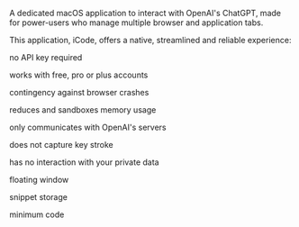 A dedicated macOS application to interact with OpenAI's ChatGPT, made for power-users who manage multiple browser and application tabs.


This application, iCode, offers a native, streamlined and reliable experience:

no API key required

works with free, pro or plus accounts

contingency against browser crashes  

reduces and sandboxes memory usage 

only communicates with OpenAI's servers

does not capture key stroke

has no interaction with your private data 

floating window

snippet storage

minimum code


